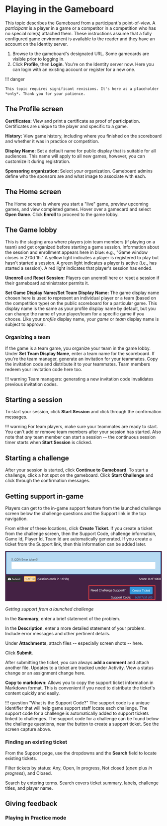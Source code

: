 # Playing in the Gameboard

This topic describes the Gameboard from a participant's point-of-view. A *participant* is a player in a game or a competitor in a competition who has no special role(s) attached them. These instructions assume that a fully configured game environment is available to the reader and they have an account on the Identity server.

1. Browse to the gameboard's designated URL. Some gamecards are visible prior to logging in.
2. Click **Profile**, then **Login**. You're on the Identity server now. Here you can login with an existing account or register for a new one.

!!! danger

    This topic requires significant revisions. It's here as a placeholder *only*. Thank you for your patience.

## The Profile screen

**Certificates:** View and print a certificate as proof of participation. Certificates are unique to the player and specific to a game.

**History:** View game history, including where you finished on the scoreboard and whether it was in practice or competition.

**Display Name:** Set a default name for public display that is suitable for all audiences. This name will apply to all new games, however, you can customize it during registration.

**Sponsoring organization:** Select *your* organization. Gameboard admins define who the sponsors are and what image to associate with each. 

## The Home screen

The Home screen is where you start a "live" game, preview upcoming games, and view completed games. Hover over a gamecard and select **Open Game**. Click **Enroll** to proceed to the game lobby.  

## The Game lobby

This is the staging area where players join team members (if playing on a team) and get organized before starting a game session. Information about the session and enrollment appears here in blue: e.g., "Game window closes in
270d 1h." A yellow light indicates a player is registered to play but hasn't started a session. A green light indicates a player is active (i.e., has started a session). A red light indicates that player's session has ended.

**Unenroll** and **Reset Session:** Players can unenroll here or reset a session if their gameboard administrator permits it.

**Set Game Display Name/Set Team Display Name:** The game display name chosen here is used to represent an individual player or a team (based on the competition type) on the public scoreboard for a particular game. This display name is the same as your profile display name by default, but you can change the name of your player/team for a specific game if you choose. Like your *profile* display name, your *game* or *team* display name is subject to approval.

### Organizing a team

If the game is a team game, you organize your team in the game lobby. Under **Set Team Display Name**, enter a team name for the scoreboard. If you're the team manager, generate an invitation for your teammates. Copy the invitation code and distribute it to your teammates. Team members redeem your invitation code here too.

!!! warning
    Team managers: generating a new invitation code invalidates previous invitation codes.

## Starting a session

To start your session, click **Start Session** and click through the confirmation messages.

!!! warning
    For team players, make sure your teammates are ready to start. You can't add or remove team members after your session has started. Also note that *any* team member can start a session -- the continuous session timer starts when **Start Session** is clicked.  

## Starting a challenge

After your session is started, click **Continue to Gameboard**. To start a challenge, click a hot spot on the gameboard. Click **Start Challenge** and click through the confirmation messages.

## Getting support in-game

Players can get to the in-game support feature from the launched challenge screen below the challenge questions and the Support link in the top navigation.

From either of these locations, click **Create Ticket**. If you create a ticket from the challenge screen, then the Support Code, challenge information, Game Id,  Player Id, Team Id are automatically generated. If you create a ticket from the Support link, then this information can be added later.

![support corner](img/get-support.png)

*Getting support from a launched challenge*

In the **Summary**, enter a brief statement of the problem.

In the **Description**, enter a more detailed statement of your problem. Include error messages and other pertinent details.

Under **Attachments**, attach files -- especially screen shots -- here.

Click **Submit**.

After submitting the ticket, you can always **add a comment** and attach another file. Updates to a ticket are tracked under Activity. View a status change or an assignment change here.

**Copy to markdown:** Allows you to copy the support ticket information in Markdown format. This is convenient if you need to distribute the ticket's content quickly and easily.

!!! question "What is the Support Code?"
    The support code is a unique identifier that will help game support staff locate each challenge. The support code for a challenge is automatically added to support tickets linked to challenges. The support code for a challenge can be found below the challenge questions, near the button to create a support ticket. See the screen capture above.

### Finding an existing ticket

From the Support page, use the dropdowns and the **Search** field to locate existing tickets. 

Filter tickets by status: Any, Open, In progress, Not closed (*open* plus *in progress*), and Closed.

Search by entering terms. Search covers ticket summary, labels, challenge titles, and player name.

## Giving feedback

### Playing in Practice mode

<!-- Completing the Practice round

We recommend that you and your team complete the practice round before jumping into the first
round of the competition.

After logging in, under **Competition**, select the **Practice** competition.

Select a category and point value to start a challenge in the demo.

Follow the challenge instructions presented on the screen to get an idea of how the competition
works. -->